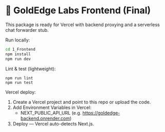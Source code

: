 # 🪩 GoldEdge Labs Frontend (Final)

This package is ready for Vercel with backend proxying and a serverless chat forwarder stub.

Run locally:
```bash
cd 1_Frontend
npm install
npm run dev
```

Lint & test (lightweight):
```
npm run lint
npm run test
```

Vercel deploy:
1. Create a Vercel project and point to this repo or upload the code.
2. Add Environment Variables in Vercel:
   - NEXT_PUBLIC_API_URL (e.g. https://goldedge-backend.onrender.com)
3. Deploy — Vercel auto-detects Next.js.
